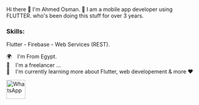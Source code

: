 Hi there 👋 I'm Ahmed Osman. 💪
I am a mobile app developer using FLUTTER. who's been doing this stuff for over 3 years.

### **Skills**: <br>
Flutter - Firebase - Web Services (REST).

🌍   I'm From Egypt.<br>
🧑   I'm a freelancer ...<br>
🌱   I'm currently learning more about Flutter, web developement & more ❤️<br>


<a href="https://wa.me/+201016649685"><img src="https://upload.wikimedia.org/wikipedia/commons/thumb/6/6b/WhatsApp.svg/640px-WhatsApp.svg.png" alt="WhatsApp" width="50" height="50"></a>

